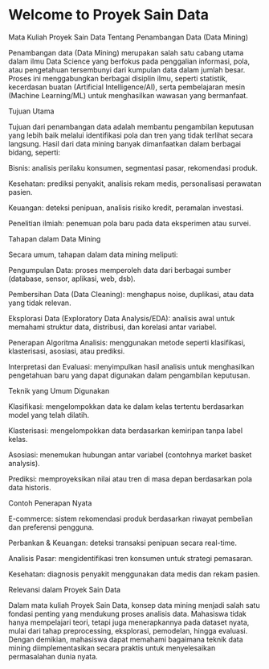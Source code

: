 # Welcome to Proyek Sain Data

Mata Kuliah Proyek Sain Data
Tentang Penambangan Data (Data Mining)

Penambangan data (Data Mining) merupakan salah satu cabang utama dalam ilmu Data Science yang berfokus pada penggalian informasi, pola, atau pengetahuan tersembunyi dari kumpulan data dalam jumlah besar. Proses ini menggabungkan berbagai disiplin ilmu, seperti statistik, kecerdasan buatan (Artificial Intelligence/AI), serta pembelajaran mesin (Machine Learning/ML) untuk menghasilkan wawasan yang bermanfaat.

Tujuan Utama

Tujuan dari penambangan data adalah membantu pengambilan keputusan yang lebih baik melalui identifikasi pola dan tren yang tidak terlihat secara langsung. Hasil dari data mining banyak dimanfaatkan dalam berbagai bidang, seperti:

Bisnis: analisis perilaku konsumen, segmentasi pasar, rekomendasi produk.

Kesehatan: prediksi penyakit, analisis rekam medis, personalisasi perawatan pasien.

Keuangan: deteksi penipuan, analisis risiko kredit, peramalan investasi.

Penelitian ilmiah: penemuan pola baru pada data eksperimen atau survei.

Tahapan dalam Data Mining

Secara umum, tahapan dalam data mining meliputi:

Pengumpulan Data: proses memperoleh data dari berbagai sumber (database, sensor, aplikasi, web, dsb).

Pembersihan Data (Data Cleaning): menghapus noise, duplikasi, atau data yang tidak relevan.

Eksplorasi Data (Exploratory Data Analysis/EDA): analisis awal untuk memahami struktur data, distribusi, dan korelasi antar variabel.

Penerapan Algoritma Analisis: menggunakan metode seperti klasifikasi, klasterisasi, asosiasi, atau prediksi.

Interpretasi dan Evaluasi: menyimpulkan hasil analisis untuk menghasilkan pengetahuan baru yang dapat digunakan dalam pengambilan keputusan.

Teknik yang Umum Digunakan

Klasifikasi: mengelompokkan data ke dalam kelas tertentu berdasarkan model yang telah dilatih.

Klasterisasi: mengelompokkan data berdasarkan kemiripan tanpa label kelas.

Asosiasi: menemukan hubungan antar variabel (contohnya market basket analysis).

Prediksi: memproyeksikan nilai atau tren di masa depan berdasarkan pola data historis.

Contoh Penerapan Nyata

E-commerce: sistem rekomendasi produk berdasarkan riwayat pembelian dan preferensi pengguna.

Perbankan & Keuangan: deteksi transaksi penipuan secara real-time.

Analisis Pasar: mengidentifikasi tren konsumen untuk strategi pemasaran.

Kesehatan: diagnosis penyakit menggunakan data medis dan rekam pasien.

Relevansi dalam Proyek Sain Data

Dalam mata kuliah Proyek Sain Data, konsep data mining menjadi salah satu fondasi penting yang mendukung proses analisis data. Mahasiswa tidak hanya mempelajari teori, tetapi juga menerapkannya pada dataset nyata, mulai dari tahap preprocessing, eksplorasi, pemodelan, hingga evaluasi. Dengan demikian, mahasiswa dapat memahami bagaimana teknik data mining diimplementasikan secara praktis untuk menyelesaikan permasalahan dunia nyata.

```{tableofcontents}
```
